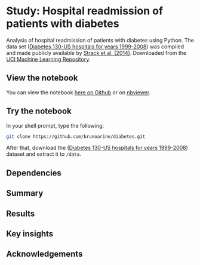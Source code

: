 # Study: Hospital readmission of patients with diabetes

Analysis of hospital readmission of patients with diabetes using Python. The data set ([Diabetes 130-US hospitals for years 1999-2008](https://archive.ics.uci.edu/ml/datasets/Diabetes+130-US+hospitals+for+years+1999-2008#)) was compiled and made publicly available by [Strack et al. (2014)](https://pubmed.ncbi.nlm.nih.gov/24804245/). Downloaded from the [UCI Machine Learning Repository](https://archive.ics.uci.edu/ml/about.html).

## View the notebook
You can view the notebook [here on Github](https://github.com/brunoarine/diabetes/blob/main/notebooks/diabetes.ipynb) or on [nbviewer](https://nbviewer.jupyter.org/github/brunoarine/diabetes/blob/main/notebooks/diabetes.ipynb).

## Try the notebook
In your shell prompt, type the following:

```sh
git clone https://github.com/brunoarine/diabetes.git
```

After that, download the ([Diabetes 130-US hospitals for years 1999-2008](https://archive.ics.uci.edu/ml/datasets/Diabetes+130-US+hospitals+for+years+1999-2008#)) dataset and extract it to `/data`.

## Dependencies

## Summary

## Results

## Key insights

## Acknowledgements